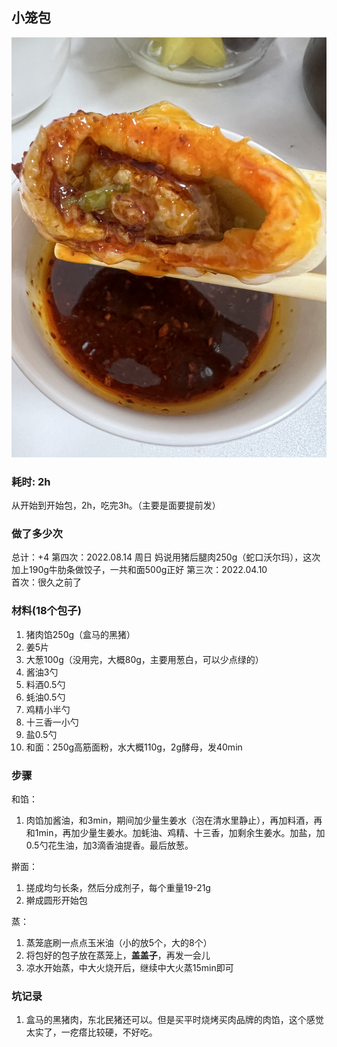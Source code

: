## 小笼包

![1](./pics/2/20220405202212.jpg)

### 耗时: 2h
从开始到开始包，2h，吃完3h。（主要是面要提前发）

### 做了多少次
总计：+4
第四次：2022.08.14 周日 妈说用猪后腿肉250g（蛇口沃尔玛），这次加上190g牛肋条做饺子，一共和面500g正好
第三次：2022.04.10  
首次：很久之前了  

### 材料(18个包子)
1. 猪肉馅250g（盒马的黑猪）
2. 姜5片
3. 大葱100g（没用完，大概80g，主要用葱白，可以少点绿的）
4. 酱油3勺
5. 料酒0.5勺
6. 蚝油0.5勺
7. 鸡精小半勺
8. 十三香一小勺
9. 盐0.5勺
10. 和面：250g高筋面粉，水大概110g，2g酵母，发40min

### 步骤

和馅：
1. 肉馅加酱油，和3min，期间加少量生姜水（泡在清水里静止），再加料酒，再和1min，再加少量生姜水。加蚝油、鸡精、十三香，加剩余生姜水。加盐，加0.5勺花生油，加3滴香油提香。最后放葱。

擀面：
1. 搓成均匀长条，然后分成剂子，每个重量19-21g
2. 擀成圆形开始包

蒸：
1. 蒸笼底刷一点点玉米油（小的放5个，大的8个）
2. 将包好的包子放在蒸笼上，**盖盖子**，再发一会儿
3. 凉水开始蒸，中大火烧开后，继续中大火蒸15min即可

### 坑记录
1. 盒马的黑猪肉，东北民猪还可以。但是买平时烧烤买肉品牌的肉馅，这个感觉太实了，一疙瘩比较硬，不好吃。